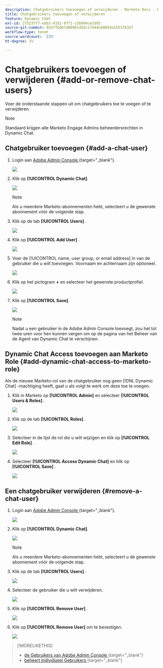 ```yaml
---
description: Chatgebruikers toevoegen of verwijderen - Marketo Docs - Productdocumentatie
title: Chatgebruikers toevoegen of verwijderen
feature: Dynamic Chat
exl-id: 2f5237f7-edb2-4332-97f1-c5b904ce2d92
source-git-commit: 0d37fbdb7d08901458c1744dc68893e155176327
workflow-type: tm+mt
source-wordcount: '233'
ht-degree: 1%

---
```


# Chatgebruikers toevoegen of verwijderen {#add-or-remove-chat-users}

Voer de onderstaande stappen uit om chatgebruikers toe te voegen of te verwijderen.

>[!NOTE]
>
>Standaard krijgen alle Marketo Engage Admins beheerdersrechten in Dynamic Chat.

## Chatgebruiker toevoegen {#add-a-chat-user}

1. Login aan [ Adobe Admin Console ](https://adminconsole.adobe.com/){target="_blank"}.

   ![](assets/add-or-remove-chat-users-1.png)

1. Klik op **[!UICONTROL Dynamic Chat]**.

   ![](assets/add-or-remove-chat-users-2.png)

   >[!NOTE]
   >
   >Als u meerdere Marketo-abonnementen hebt, selecteert u de gewenste abonnement vóór de volgende stap.

1. Klik op de tab **[!UICONTROL Users]** .

   ![](assets/add-or-remove-chat-users-3.png)

1. Klik op **[!UICONTROL Add User]** .

   ![](assets/add-or-remove-chat-users-4.png)

1. Voer de [!UICONTROL name, user group, or email address] in van de gebruiker die u wilt toevoegen. Voornaam en achternaam zijn optioneel.

   ![](assets/add-or-remove-chat-users-5.png)

1. Klik op het pictogram **+** en selecteer het gewenste productprofiel.

   ![](assets/add-or-remove-chat-users-6.png)

1. Klik op **[!UICONTROL Save]**.

   ![](assets/add-or-remove-chat-users-7.png)

   >[!NOTE]
   >
   >Nadat u een gebruiker in de Adobe Admin Console toevoegt, zou het tot twee uren voor hen kunnen vergen om op de pagina van het Beheer van de Agent van Dynamic Chat te verschijnen.

## Dynamic Chat Access toevoegen aan Marketo Role {#add-dynamic-chat-access-to-marketo-role}

Als de nieuwe Marketo-rol van de chatgebruiker nog geen [!DNL Dynamic Chat] -machtiging heeft, gaat u als volgt te werk om deze toe te voegen.

1. Klik in Marketo op **[!UICONTROL Admin]** en selecteer **[!UICONTROL Users & Roles]** .

   ![](assets/add-or-remove-chat-users-8.png)

1. Klik op de tab **[!UICONTROL Roles]** .

   ![](assets/add-or-remove-chat-users-9.png)

1. Selecteer in de lijst de rol die u wilt wijzigen en klik op **[!UICONTROL Edit Role]** .

   ![](assets/add-or-remove-chat-users-10.png)

1. Selecteer **[!UICONTROL Access Dynamic Chat]** en klik op **[!UICONTROL Save]** .

   ![](assets/add-or-remove-chat-users-11.png)

## Een chatgebruiker verwijderen {#remove-a-chat-user}

1. Login aan [ Adobe Admin Console ](https://adminconsole.adobe.com/){target="_blank"}.

   ![](assets/add-or-remove-chat-users-12.png)

1. Klik op **[!UICONTROL Dynamic Chat]**.

   ![](assets/add-or-remove-chat-users-13.png)

   >[!NOTE]
   >
   >Als u meerdere Marketo-abonnementen hebt, selecteert u de gewenste abonnement vóór de volgende stap.

1. Klik op de tab **[!UICONTROL Users]** .

   ![](assets/add-or-remove-chat-users-14.png)

1. Selecteer de gebruiker die u wilt verwijderen.

   ![](assets/add-or-remove-chat-users-15.png)

1. Klik op **[!UICONTROL Remove User]** .

   ![](assets/add-or-remove-chat-users-16.png)

1. Klik op **[!UICONTROL Remove User]** om te bevestigen.

   ![](assets/add-or-remove-chat-users-17.png)

>[!MORELIKETHIS]
>
>* [ de Gebruikers van Adobe Admin Console ](https://helpx.adobe.com/enterprise/using/users.html){target="_blank"}
>* [ beheert Individueel Gebruikers ](https://helpx.adobe.com/enterprise/using/manage-users-individually.html){target="_blank"}
